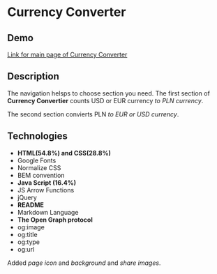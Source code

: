 # Currency Converter

## Demo
[Link for main page of Currency Converter](https://sofyahrek.github.io/currency-converter/)

## Description
The navigation helsps to choose section you need.
The first section of **Currency Convertier** counts USD or EUR currency *to PLN currency*.

The  second section convierts PLN *to EUR or USD currency*.



## Technologies
- **HTML(54.8%) and CSS(28.8%)**
- Google Fonts
- Normalize CSS
- BEM convention
- **Java Script (16.4%)**
- JS Arrow Functions
- jQuery
- **README**
- Markdown Language
- **The Open Graph protocol**
- og:image
- og:title
- og:type
- og:url 

Added *page icon* and *background* and *share images*.

